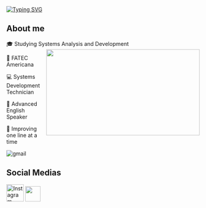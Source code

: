 <a href="https://git.io/typing-svg"><img src="https://readme-typing-svg.demolab.com?font=Exo+2&weight=600&size=30&pause=1000&color=F753B7F0&width=500&lines=Hello+World%2C+I'm+Maria+Vict%C3%B3ria!" alt="Typing SVG" /></a>

## About me

🎓 Studying Systems Analysis and Development <img src="https://github.com/user-attachments/assets/49b1678f-1cf5-47d1-858c-872d49f2ec7f" align="right" data-canonical-src="https://github.com/user-attachments/assets/49b1678f-1cf5-47d1-858c-872d49f2ec7f" style="width: 400px; height:225px; display: inline-block;" data-target="animated-image.originalImage">

📍 FATEC Americana

💻 Systems Development Technician

🗽 Advanced English Speaker

👾 Improving one line at a time

![gmail]()

## Social Medias
<a href="https://instagram.com/mariavhernandes" rel="nofollow"><img src="https://github.com/user-attachments/assets/14e9de1a-4511-4be9-a1de-fd5bdbdf6312" alt="Instagram" data-canonical-src="https://github.com/user-attachments/assets/14e9de1a-4511-4be9-a1de-fd5bdbdf6312" style="width: 45px; height: 45px"></a>
<a href="mailto:mariavictoriachernandes@gmail.com/?subject=Cart%C3%A3o%20Virtual" rel="nofollow"><img src="https://github.com/user-attachments/assets/20cd0d51-abf3-47ad-aefd-b06d10d1dc9a" style="width: 40px; height: 40px"></a>

